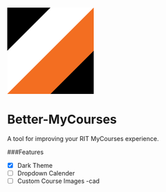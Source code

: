 ![Better-MyCourses logo](./icon.svg "Better MyCourses")

# Better-MyCourses
A tool for improving your RIT MyCourses experience.

###Features
- [x] Dark Theme
- [ ] Dropdown Calender
- [ ] Custom Course Images
-cad 